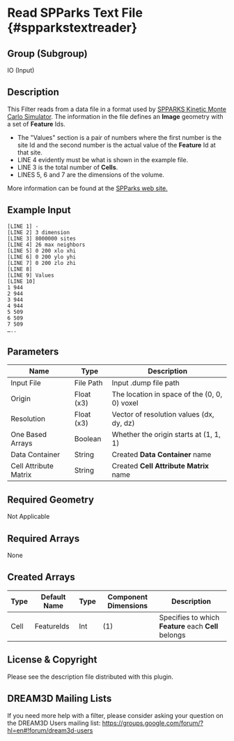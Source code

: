 Read SPParks Text File {#spparkstextreader}
=============

## Group (Subgroup) ##
IO (Input)

## Description ##
This Filter reads from a data file in a format used by [SPPARKS Kinetic Monte Carlo Simulator](http://spparks.sandia.gov/). The information in the file defines an **Image** geometry with a set of **Feature** Ids.

+ The "Values" section is a pair of numbers where the first number is the site Id and the second
 number is the actual value of the **Feature** Id at that site.
+ LINE 4 evidently must be what is shown in the example file.
+ LINE 3 is the total number of **Cells**.
+ LINES 5, 6 and 7 are the dimensions of the volume. 

More information can be found at the [SPParks web site.](http://spparks.sandia.gov/doc/read_sites.html "SPParks Web Site")
 
## Example Input ##

    [LINE 1] -
    [LINE 2] 3 dimension
    [LINE 3] 8000000 sites
    [LINE 4] 26 max neighbors
    [LINE 5] 0 200 xlo xhi
    [LINE 6] 0 200 ylo yhi
    [LINE 7] 0 200 zlo zhi
    [LINE 8]
    [LINE 9] Values
    [LINE 10]
    1 944
    2 944
    3 944
    4 944
    5 509
    6 509
    7 509
    …..


## Parameters ##
| Name | Type | Description |
|------|------| ----------- |
| Input File | File Path | Input .dump file path |
| Origin | Float (x3) | The location in space of the (0, 0, 0) voxel |
| Resolution | Float (x3) | Vector of resolution values (dx, dy, dz) |
| One Based Arrays | Boolean | Whether the origin starts at (1, 1, 1) |
| Data Container | String | Created **Data Container** name |
| Cell Attribute Matrix | String | Created **Cell Attribute Matrix** name |

## Required Geometry ##
Not Applicable

## Required Arrays ##
None

## Created Arrays ##
| Type | Default Name | Type | Component Dimensions | Description |
|------|--------------|-------------|---------|-----|
| Cell | FeatureIds | Int | (1) | Specifies to which **Feature** each **Cell** belongs |

## License & Copyright ##

Please see the description file distributed with this plugin.

## DREAM3D Mailing Lists ##

If you need more help with a filter, please consider asking your question on the DREAM3D Users mailing list:
https://groups.google.com/forum/?hl=en#!forum/dream3d-users

